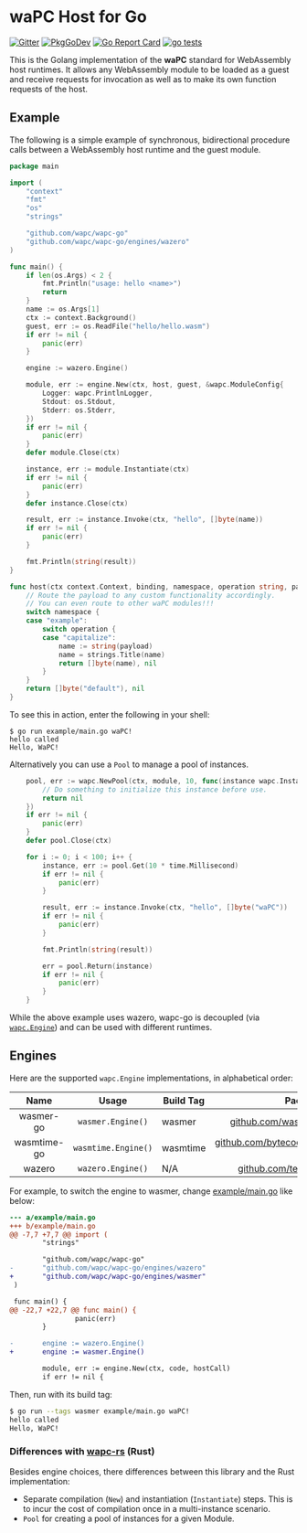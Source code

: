 # waPC Host for Go

[![Gitter](https://badges.gitter.im/wapc/community.svg)](https://gitter.im/wapc/community)
[![PkgGoDev](https://pkg.go.dev/badge/github.com/wapc/wapc-go)](https://pkg.go.dev/github.com/wapc/wapc-go)
[![Go Report Card](https://goreportcard.com/badge/github.com/wapc/wapc-go)](https://goreportcard.com/report/github.com/wapc/wapc-go)
[![go tests](https://github.com/wapc/wapc-go/actions/workflows/go-test.yml/badge.svg)](https://github.com/wapc/wapc-go/actions/workflows/go-test.yml)

This is the Golang implementation of the **waPC** standard for WebAssembly host runtimes. It allows any WebAssembly module to be loaded as a guest and receive requests for invocation as well as to make its own function requests of the host.

## Example

The following is a simple example of synchronous, bidirectional procedure calls between a WebAssembly host runtime and the guest module.

```go
package main

import (
	"context"
	"fmt"
	"os"
	"strings"

	"github.com/wapc/wapc-go"
	"github.com/wapc/wapc-go/engines/wazero"
)

func main() {
	if len(os.Args) < 2 {
		fmt.Println("usage: hello <name>")
		return
	}
	name := os.Args[1]
	ctx := context.Background()
	guest, err := os.ReadFile("hello/hello.wasm")
	if err != nil {
		panic(err)
	}

	engine := wazero.Engine()

	module, err := engine.New(ctx, host, guest, &wapc.ModuleConfig{
		Logger: wapc.PrintlnLogger,
		Stdout: os.Stdout,
		Stderr: os.Stderr,
	})
	if err != nil {
		panic(err)
	}
	defer module.Close(ctx)

	instance, err := module.Instantiate(ctx)
	if err != nil {
		panic(err)
	}
	defer instance.Close(ctx)

	result, err := instance.Invoke(ctx, "hello", []byte(name))
	if err != nil {
		panic(err)
	}

	fmt.Println(string(result))
}

func host(ctx context.Context, binding, namespace, operation string, payload []byte) ([]byte, error) {
	// Route the payload to any custom functionality accordingly.
	// You can even route to other waPC modules!!!
	switch namespace {
	case "example":
		switch operation {
		case "capitalize":
			name := string(payload)
			name = strings.Title(name)
			return []byte(name), nil
		}
	}
	return []byte("default"), nil
}
```

To see this in action, enter the following in your shell:

```
$ go run example/main.go waPC!
hello called
Hello, WaPC!
```

Alternatively you can use a `Pool` to manage a pool of instances.

```go
	pool, err := wapc.NewPool(ctx, module, 10, func(instance wapc.Instance) error {
		// Do something to initialize this instance before use.
		return nil
	})
	if err != nil {
		panic(err)
	}
	defer pool.Close(ctx)

	for i := 0; i < 100; i++ {
		instance, err := pool.Get(10 * time.Millisecond)
		if err != nil {
			panic(err)
		}

		result, err := instance.Invoke(ctx, "hello", []byte("waPC"))
		if err != nil {
			panic(err)
		}

		fmt.Println(string(result))

		err = pool.Return(instance)
		if err != nil {
			panic(err)
		}
	}
```

While the above example uses wazero, wapc-go is decoupled (via [`wapc.Engine`](#engines)) and can be used with different runtimes.

## Engines

Here are the supported `wapc.Engine` implementations, in alphabetical order:

|    Name     |        Usage        | Build Tag |                                                Package                                                |
|:-----------:|:-------------------:|-----------|:-----------------------------------------------------------------------------------------------------:|
|  wasmer-go  |  `wasmer.Engine()`  | wasmer    |           [github.com/wasmerio/wasmer-go](https://pkg.go.dev/github.com/wasmerio/wasmer-go)           |
| wasmtime-go | `wasmtime.Engine()` | wasmtime  | [github.com/bytecodealliance/wasmtime-go](https://pkg.go.dev/github.com/bytecodealliance/wasmtime-go) |
|   wazero    |  `wazero.Engine()`  | N/A       |                          [github.com/tetratelabs/wazero](https://wazero.io)                           |


For example, to switch the engine to wasmer, change [example/main.go](example/main.go) like below:
```diff
--- a/example/main.go
+++ b/example/main.go
@@ -7,7 +7,7 @@ import (
        "strings"

        "github.com/wapc/wapc-go"
-       "github.com/wapc/wapc-go/engines/wazero"
+       "github.com/wapc/wapc-go/engines/wasmer"
 )

 func main() {
@@ -22,7 +22,7 @@ func main() {
                panic(err)
        }

-       engine := wazero.Engine()
+       engine := wasmer.Engine()

        module, err := engine.New(ctx, code, hostCall)
        if err != nil {
```

Then, run with its build tag:
```bash
$ go run --tags wasmer example/main.go waPC!
hello called
Hello, WaPC!
```

### Differences with [wapc-rs](https://github.com/wapc/wapc-rs) (Rust)

Besides engine choices, there differences between this library and the Rust implementation:
* Separate compilation (`New`) and instantiation (`Instantiate`) steps. This is to incur the cost of compilation once in a multi-instance scenario.
* `Pool` for creating a pool of instances for a given Module.
